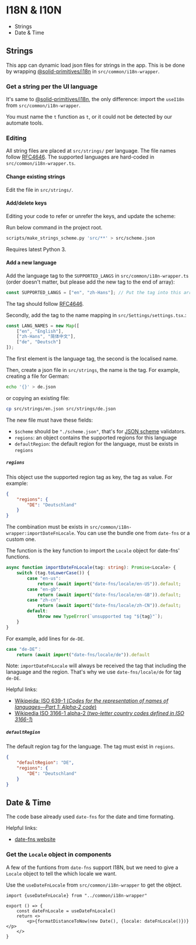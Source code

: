 # I18N & I10N

- Strings
- Date & Time

## Strings

This app can dynamic load json files for strings in the app. This is be done by wrapping [@solid-primitives/i18n](https://github.com/solidjs-community/solid-primitives/tree/main/packages/i18n#readme) in `src/common/i18n-wrapper`.

### Get a string per the UI language

It's same to [@solid-primitives/i18n](https://github.com/solidjs-community/solid-primitives/tree/main/packages/i18n#readme), the only difference: import the `useI18n` from `src/common/i18n-wrapper`.

You must name the `t` function as `t`, or it could not be detected by our automate tools.

### Editing

All string files are placed at `src/strings/` per language. The file names follow [RFC4646](https://www.rfc-editor.org/rfc/rfc4646). The supported languages are hard-coded in `src/common/i18n-wrapper.ts`.

#### Change existing strings

Edit the file in `src/strings/`.

#### Add/delete keys

Editing your code to refer or unrefer the keys, and update the scheme:

Run below command in the project root.

````sh
scripts/make_strings_scheme.py 'src/**' > src/scheme.json
````

Requires latest Python 3.

#### Add a new language

Add the language tag to the `SUPPORTED_LANGS` in `src/common/i18n-wrapper.ts` (order doesn't matter, but please add the new tag to the end of array):

````ts
const SUPPORTED_LANGS = ["en", "zh-Hans"]; // Put the tag into this array
````

The tag should follow [RFC4646](https://www.rfc-editor.org/rfc/rfc4646).

Secondly, add the tag to the name mapping in `src/Settings/settings.tsx`.:

````ts
const LANG_NAMES = new Map([
    ["en", "English"],
    ["zh-Hans", "简体中文"],
    ["de", "Deutsch"]
]);
````

The first element is the language tag, the second is the localised name.

Then, create a json file in `src/strings`, the name is the tag. For example, creating a file for German:

````sh
echo '{}' > de.json
````

or copying an existing file:

````sh
cp src/strings/en.json src/strings/de.json
````

The new file must have these fields:

- `$scheme` should be `"./scheme.json"`, that's for [JSON scheme](https://json-schema.org) validators.
- `regions`: an object contains the supported regions for this language
- `defaultRegion`: the default region for the language, must be exists in `regions`

##### `regions`
This object use the supported region tag as key, the tag as value.  For example:
````json
{
    "regions": {
        "DE": "Deutschland"
    }
}
````

The combination must be exists in `src/common/i18n-wrapper:importDateFnLocale`. You can use the bundle one from `date-fns` or a custom one.

The function is the key function to import the `Locale` object for date-fns' functions.

````ts
async function importDateFnLocale(tag: string): Promise<Locale> {
    switch (tag.toLowerCase()) {
        case "en-us":
            return (await import("date-fns/locale/en-US")).default;
        case "en-gb":
            return (await import("date-fns/locale/en-GB")).default;
        case "zh-cn":
            return (await import("date-fns/locale/zh-CN")).default;
        default:
            throw new TypeError(`unsupported tag "${tag}"`);
    }
}
````

For example, add lines for `de-DE`.

````ts
case "de-DE“：
    return (await import("date-fns/locale/de")).default
````

Note: `importDateFnLocale` will always be received the tag that including the lanaguage and the region. That's why we use `date-fns/locale/de` for tag `de-DE`.

Helpful links:
- [Wikipeida: ISO 639-1 (*Codes for the representation of names of languages—Part 1: Alpha-2 code*)](https://en.wikipedia.org/wiki/ISO_639-1)
- [Wikipedia ISO 3166-1 alpha-2 (*two-letter country codes defined in ISO 3166-1*)](https://en.wikipedia.org/wiki/ISO_3166-1_alpha-2)

##### `defaultRegion`
The default region tag for the language. The tag must exist in `regions`.

````json
{
    "defaultRegion": "DE",
    "regions": {
        "DE": "Deutschland"
    }
}
````

## Date & Time

The code base already used `date-fns` for the date and time formating.

Helpful links:
- [date-fns website](https://date-fns.org)

### Get the `Locale` object in components

A few of the funtions from `date-fns` support I18N, but we need to give a `Locale` object to tell the which locale we want.

Use the `useDateFnLocale` from `src/common/i18n-wrapper` to get the object.

````tsx
import {useDateFnLocale} from "../common/i18n-wrapper"

export () => {
    const dateFnLocale = useDateFnLocale()
    return <>
        <p>{formatDistanceToNow(new Date(), {locale: dateFnLocale()})}</p>
    </>
}
````

